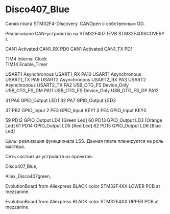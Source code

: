 # Disco407_Blue
Синяя плата  STM32F4-Discovery. CANOpen с собственным OD.

Реализовано CAN-устройство на STM32F407 (EVB STM32F4DISCOVERY ).

CAN1	Activated	CAN1_RX	PD0
CAN1	Activated	CAN1_TX	PD1

TIM4	Internal Clock	
TIM14	Enable_Timer	

USART1	Asynchronous	USART1_RX	PA10
USART1	Asynchronous	USART1_TX	PA9
USART2	Asynchronous	USART2_RX	PA3
USART2	Asynchronous	USART2_TX	PA2
USB_OTG_FS	Device_Only	USB_OTG_FS_DM	PA11
USB_OTG_FS	Device_Only	USB_OTG_FS_DP	PA12

31	PA6	GPIO_Output	LED1
32	PA7	GPIO_Output	LED2

37	PB2	GPIO_Input
2	PE3	GPIO_Input	KEY1
3	PE4	GPIO_Input KEY0

59	PD12	GPIO_Output	LD4 [Green Led]
60	PD13	GPIO_Output	LD3 [Orange Led]
61	PD14	GPIO_Output	LD5 [Red Led]
62	PD15	GPIO_Output	LD6 [Blue Led]

Цель: реализация функционала LSS.
Данная плата планируется на роль мастера.

Сеть состоит из устройств из проектов:
 
Disco407_Blue,

Aliex_Disco407green,

EvolutionBoard from Aliexpress BLACK color STM32F4XX LOWER PCB at mezzanine.

EvolutionBoard from Aliexpress BLACK color STM32F4XX UPPER PCB at mezzanine.


